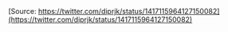 [Source: https://twitter.com/diprjk/status/1417115964127150082](https://twitter.com/diprjk/status/1417115964127150082)